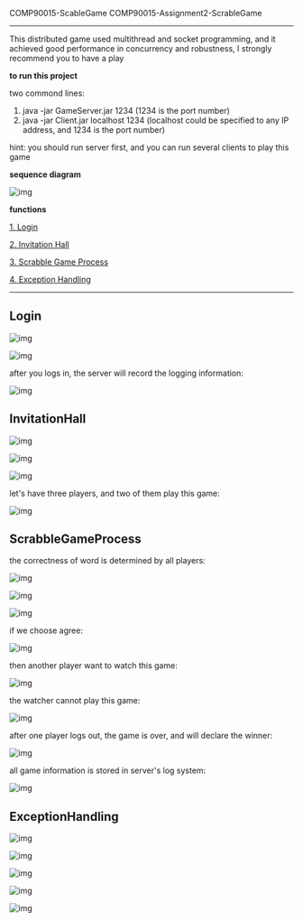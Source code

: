 COMP90015-ScableGame
COMP90015-Assignment2-ScrableGame

***

This distributed game used multithread and socket programming, and it achieved good performance in concurrency and robustness, I strongly recommend you to have a play

**to run this project**

two commond lines:
1. java -jar GameServer.jar 1234 (1234 is the port number)
2. java -jar Client.jar localhost 1234 (localhost could be specified to any IP address, and 1234 is the port number)

hint: you should run server first, and you can run several clients to play this game

**sequence diagram**

![img](https://github.com/GuannanDunkLi/COMP90015-ScrableGame/blob/master/images/overview.png)

**functions**

[1. Login](#Login)

[2. Invitation Hall](#InvitationHall)

[3. Scrabble Game Process](#ScrabbleGameProcess)

[4. Exception Handling](#ExceptionHandling)

***

## Login

![img](https://github.com/GuannanDunkLi/COMP90015-ScrableGame/blob/master/images/login1.png)

![img](https://github.com/GuannanDunkLi/COMP90015-ScrableGame/blob/master/images/login2.png)

after you logs in, the server will record the logging information:

![img](https://github.com/GuannanDunkLi/COMP90015-ScrableGame/blob/master/images/1.png)

## InvitationHall

![img](https://github.com/GuannanDunkLi/COMP90015-ScrableGame/blob/master/images/inv1.png)

![img](https://github.com/GuannanDunkLi/COMP90015-ScrableGame/blob/master/images/inv2.png)

![img](https://github.com/GuannanDunkLi/COMP90015-ScrableGame/blob/master/images/inv3.png)

let's have three players, and two of them play this game:

![img](https://github.com/GuannanDunkLi/COMP90015-ScrableGame/blob/master/images/2.png)

## ScrabbleGameProcess

the correctness of word is determined by all players:

![img](https://github.com/GuannanDunkLi/COMP90015-ScrableGame/blob/master/images/4.png)

![img](https://github.com/GuannanDunkLi/COMP90015-ScrableGame/blob/master/images/5.png)

![img](https://github.com/GuannanDunkLi/COMP90015-ScrableGame/blob/master/images/6.png)

if we choose agree:

![img](https://github.com/GuannanDunkLi/COMP90015-ScrableGame/blob/master/images/7.png)

then another player want to watch this game:

![img](https://github.com/GuannanDunkLi/COMP90015-ScrableGame/blob/master/images/8.png)

the watcher cannot play this game:

![img](https://github.com/GuannanDunkLi/COMP90015-ScrableGame/blob/master/images/9.png)

after one player logs out, the game is over, and will declare the winner:

![img](https://github.com/GuannanDunkLi/COMP90015-ScrableGame/blob/master/images/10.png)

all game information is stored in server's log system:

![img](https://github.com/GuannanDunkLi/COMP90015-ScrableGame/blob/master/images/11.png)

## ExceptionHandling

![img](https://github.com/GuannanDunkLi/COMP90015-ScrableGame/blob/master/images/exc1.png)

![img](https://github.com/GuannanDunkLi/COMP90015-ScrableGame/blob/master/images/ex2.png)

![img](https://github.com/GuannanDunkLi/COMP90015-ScrableGame/blob/master/images/exc3.png)

![img](https://github.com/GuannanDunkLi/COMP90015-ScrableGame/blob/master/images/exc4.png)

![img](https://github.com/GuannanDunkLi/COMP90015-ScrableGame/blob/master/images/exc5.png)


